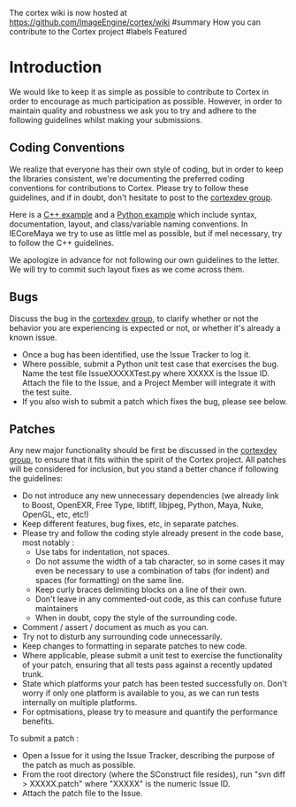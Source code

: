 The cortex wiki is now hosted at https://github.com/ImageEngine/cortex/wiki
#summary How you can contribute to the Cortex project
#labels Featured

# Introduction #

We would like to keep it as simple as possible to contribute to Cortex in order to encourage as much participation as possible. However, in order to maintain quality and robustness we ask you to try and adhere to the following guidelines whilst making your submissions.

## Coding Conventions ##

We realize that everyone has their own style of coding, but in order to keep the libraries consistent, we're documenting the preferred coding conventions for contributions to Cortex. Please try to follow these guidelines, and if in doubt, don't hesitate to post to the [cortexdev group](http://groups.google.com/group/cortexdev).

Here is a [C++ example](CppCodingConventions.md) and a [Python example](PythonCodingConventions.md) which include syntax, documentation, layout, and class/variable naming conventions. In IECoreMaya we try to use as little mel as possible, but if mel necessary, try to follow the C++ guidelines.

We apologize in advance for not following our own guidelines to the letter. We will try to commit such layout fixes as we come across them.

## Bugs ##

Discuss the bug in the [cortexdev group](http://groups.google.com/group/cortexdev), to clarify whether or not the behavior you are experiencing is expected or not, or whether it's already a known issue.

  * Once a bug has been identified, use the Issue Tracker to log it.
  * Where possible, submit a Python unit test case that exercises the bug. Name the test file IssueXXXXXTest.py where XXXXX is the Issue ID. Attach the file to the Issue, and a Project Member will integrate it with the test suite.
  * If you also wish to submit a patch which fixes the bug, please see below.

## Patches ##

Any new major functionality should be first be discussed in the [cortexdev group](http://groups.google.com/group/cortexdev), to ensure that it fits within the spirit of the Cortex project. All patches will be considered for inclusion, but you stand a better chance if following the guidelines:

  * Do not introduce any new unnecessary dependencies (we already link to Boost, OpenEXR, Free Type, libtiff, libjpeg, Python, Maya, Nuke, OpenGL, etc, etc!)
  * Keep different features, bug fixes, etc, in separate patches.
  * Please try and follow the coding style already present in the code base, most notably :
    * Use tabs for indentation, not spaces.
    * Do not assume the width of a tab character, so in some cases it may even be necessary to use a combination of tabs (for indent) and spaces (for formatting) on the same line.
    * Keep curly braces delimiting blocks on a line of their own.
    * Don't leave in any commented-out code, as this can confuse future maintainers
    * When in doubt, copy the style of the surrounding code.
  * Comment / assert / document as much as you can.
  * Try not to disturb any surrounding code unnecessarily.
  * Keep changes to formatting in separate patches to new code.
  * Where applicable, please submit a unit test to exercise the functionality of your patch, ensuring that all tests pass against a recently updated trunk.
  * State which platforms your patch has been tested successfully on. Don't worry if only one platform is available to you, as we can run tests internally on multiple platforms.
  * For optmisations, please try to measure and quantify the performance benefits.

To submit a patch :

  * Open a Issue for it using the Issue Tracker, describing the purpose of the patch as much as possible.
  * From the root directory (where the SConstruct file resides), run "svn diff > XXXXX.patch" where "XXXXX" is the numeric Issue ID.
  * Attach the patch file to the Issue.